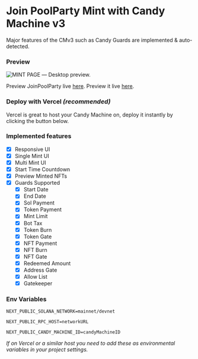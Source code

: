 # Join PoolParty Mint with Candy Machine v3

Major features of the CMv3 such as Candy Guards are implemented & auto-detected.

### Preview

![MINT PAGE](https://github.com/billiedox/splash-joinpoolparty/tree/main/src/assets/images/Splash-Join-PoolParty.png)
— Desktop preview.

Preview JoinPoolParty live [here](https://joinpoolparty.io/).
Preview it live [here](https://splash.joinpoolparty.io/).

### Deploy with Vercel *(recommended)*
Vercel is great to host your Candy Machine on, deploy it instantly by clicking the button below.

### Implemented features
- [x] Responsive UI
- [x] Single Mint UI
- [x] Multi Mint UI
- [x] Start Time Countdown
- [x] Preview Minted NFTs
- [x] Guards Supported
  - [x] Start Date
  - [x] End Date
  - [x] Sol Payment
  - [x] Token Payment
  - [x] Mint Limit
  - [x] Bot Tax
  - [x] Token Burn
  - [x] Token Gate
  - [x] NFT Payment
  - [x] NFT Burn
  - [x] NFT Gate
  - [x] Redeemed Amount
  - [x] Address Gate
  - [x] Allow List
  - [x] Gatekeeper

### Env Variables
```
NEXT_PUBLIC_SOLANA_NETWORK=mainnet/devnet
```
```
NEXT_PUBLIC_RPC_HOST=networkURL
```
```
NEXT_PUBLIC_CANDY_MACHINE_ID=candyMachineID
```
*If on Vercel or a similar host you need to add these as environmental variables in your project settings.*
